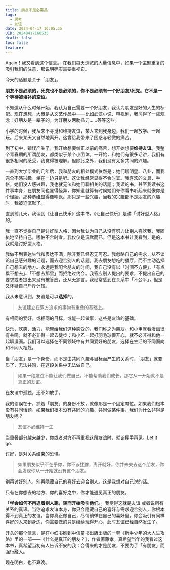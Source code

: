 ```yaml
---
title: 朋友不是必需品
tags:
  - 思考
  - 友谊
date: 2024-04-17 16:05:35
UID: 20240417160535
draft: false
toc: false
feature:
---
```

Again！我又看到这个信息。
在我们每天浏览的大量信息中，如果一个主题重复的吸引我们的注意，那说明确实需要重视它。

今天的话题是关于「朋友」。

**朋友不是必须的，死党也不是必须的，你不是必须有一个好朋友/死党。它不是一个等待被填补的空位。**

<!--more-->

不知道从什么时候开始，我认为自己需要一个好朋友，我认为朋友是好的人生的标配。现在想想，大概是从文艺作品中——比如武侠小说、电视剧，我习得了一些观念：好朋友是一辈子的，为好朋友两肋插刀......等等这些。

小学的时候，我从来不寻觅和维持友谊，某人来到我身边，我们一起放学、一起玩。后来某天又自然地离开。这曾给我带来了困惑与轻微的痛苦。

到了初中，错误产生了，我开始想要纠正以前的痛苦，想开始想要**维持友谊**。我整个青春期的所谓朋友，都类似于某个小团体。一开始，和她们有很多话讲，我们有很多相同的感受，我觉得被理解。但除此之外，我们没有太多共同的兴趣。

一直到大学毕业的几年后，我和朋友的相处模式依然是：她们聊明星、八卦，而我完全不感兴趣，坐在一边只是听。这让我经常显得不合时宜。我喜欢的文具、手帐，她们没人感兴趣，我也就无法和她们聊相关的话题；我读的书，甚至我读书这件事本身，在朋友间也显得怪异，你知道就算有时候她们夸你看书听起来就像你是个怪胎，那种恭维显得像嘲讽。那只是一些兴趣，当我的兴趣都不是朋友的兴趣时，我被迫沉默了。

直到前几天，我读到《让自己快乐》这本书。《让自己快乐》是讲「讨好型人格」的。

我一直不觉得自己是讨好型人格，因为我认为自己从没有努力让别人喜欢我，我固执地坚持自己，哪怕不合时宜。我仅仅是沉默而已。但是这本书让我看到，是的，我就是讨好型人格。

我做不到表达生气和表达不满，除非我已经忍无可忍。我忽略自己的需求，从不谈论自己感兴趣的话题，而去迎合别人的话题。我去朋友想吃的餐厅，而不主动选择自己想去的地方。永远是我配合朋友的时间，我自己没有以「时间不方便」、「有点累不想去」、「不想去那里」而拒绝过约会。我答应别人提出的要求，不提出自己的要求或者提出来没有被答应，还从无怨言。我经常感到在关系中「不公平」，但是又怀疑自己斤斤计较。

我从未意识到，友谊是可以**选择**的。

> 友谊建立在双方追求的事物有重叠的基础上。

有相同的爱好，或相同的目标，或能一起做事，这些是友谊的基础。

快乐、欢笑、活力，能带给我们这种感受的，我们称之为朋友。和小甲就看漫画很有共鸣，就不必非得一起去徒步；和小乙一起打羽毛球很开心，就不必非得和他一起聊漫画。我们可以选择在不同领域中有共同爱好的朋友，选择在生活的不同面向和不同人相处。

当「朋友」是一个身份，而不是由共同兴趣与目标而产生的关系时，「朋友」就变质了，无法共鸣，在这段关系中无法做自己。


> 如果一段友谊不能让我们做自己，不能帮助我们成长，那它从一开始就不是真正的友谊。

在友谊中孤独，还不如放手。

我的谬误在于，抓着「朋友」的身份不放，就像那是一个固定席位。如果我们根本没有共同话题，如果我们根本没有共同的兴趣、共同做某件事，我们为什么非得是朋友呢？

> 友谊不必维持一生

当重叠部分越来越少，你或者对方不再重视这段友谊时，就该挥手再见。Let it go.

讨好，是对关系结束的恐惧。

> 如果朋友似乎不在乎你，你不该犹豫，离开就好。你并未失去这个朋友，你会发现你从一开始就没有这个朋友。

别再讨好别人，别再隐藏自己的喜好去迎合别人。这是我想对自己说的话。

只有在你想去的地方、你的喜好之中，你才能遇见真正的朋友。

「**学会如何不再追着别人跑，转而开始吸引他们。**」我觉得这就是友谊 或者说所有关系的真谛。当你追求友谊本身，你只会隐藏自己的喜好与需求迎合别人，你根本得不到真正的友谊。当你真正做自己，尽情徜徉在自己的喜好里，你会吸引有同样喜好的人来到身边，你需要做的只是继续玩得开心，此时友谊已经自然发生了。

开头的那个信息，是在小红书刷到中信童书出版出版的一套《新手少年的大人生攻略》里的一部——《什么是真正的朋友？》，作者斋藤孝。真希望当年的我看过这本书，真希望当初有人告诉不安的我：合得来的才是朋友，不要为了「有朋友」而强行融入。

现在明白，也不算晚。